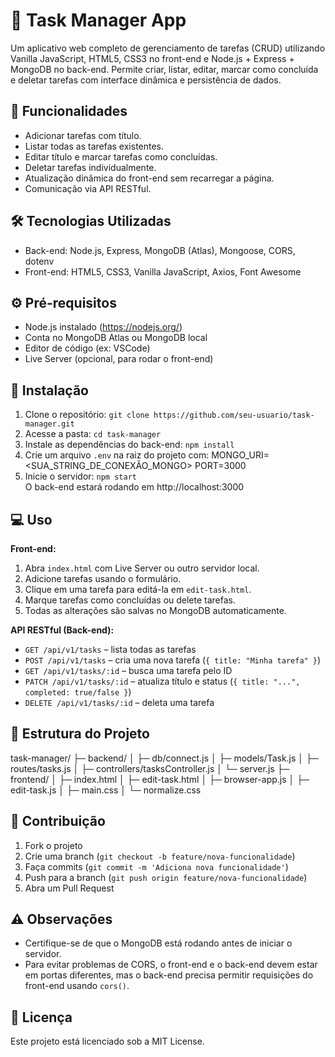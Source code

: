# 📝 Task Manager App

Um aplicativo web completo de gerenciamento de tarefas (CRUD) utilizando Vanilla JavaScript, HTML5, CSS3 no front-end e Node.js + Express + MongoDB no back-end. Permite criar, listar, editar, marcar como concluída e deletar tarefas com interface dinâmica e persistência de dados.

## 🚀 Funcionalidades
- Adicionar tarefas com título.
- Listar todas as tarefas existentes.
- Editar título e marcar tarefas como concluídas.
- Deletar tarefas individualmente.
- Atualização dinâmica do front-end sem recarregar a página.
- Comunicação via API RESTful.

## 🛠 Tecnologias Utilizadas
- Back-end: Node.js, Express, MongoDB (Atlas), Mongoose, CORS, dotenv
- Front-end: HTML5, CSS3, Vanilla JavaScript, Axios, Font Awesome

## ⚙️ Pré-requisitos
- Node.js instalado (https://nodejs.org/)
- Conta no MongoDB Atlas ou MongoDB local
- Editor de código (ex: VSCode)
- Live Server (opcional, para rodar o front-end)

## 📝 Instalação
1. Clone o repositório: `git clone https://github.com/seu-usuario/task-manager.git`
2. Acesse a pasta: `cd task-manager`
3. Instale as dependências do back-end: `npm install`
4. Crie um arquivo `.env` na raiz do projeto com:
   MONGO_URI=<SUA_STRING_DE_CONEXÃO_MONGO>
   PORT=3000
5. Inicie o servidor: `npm start`  
O back-end estará rodando em http://localhost:3000

## 💻 Uso
**Front-end:**
1. Abra `index.html` com Live Server ou outro servidor local.
2. Adicione tarefas usando o formulário.
3. Clique em uma tarefa para editá-la em `edit-task.html`.
4. Marque tarefas como concluídas ou delete tarefas.
5. Todas as alterações são salvas no MongoDB automaticamente.

**API RESTful (Back-end):**
- `GET /api/v1/tasks` – lista todas as tarefas
- `POST /api/v1/tasks` – cria uma nova tarefa (`{ title: "Minha tarefa" }`)
- `GET /api/v1/tasks/:id` – busca uma tarefa pelo ID
- `PATCH /api/v1/tasks/:id` – atualiza título e status (`{ title: "...", completed: true/false }`)
- `DELETE /api/v1/tasks/:id` – deleta uma tarefa

## 📂 Estrutura do Projeto
task-manager/
├─ backend/
│  ├─ db/connect.js
│  ├─ models/Task.js
│  ├─ routes/tasks.js
│  ├─ controllers/tasksController.js
│  └─ server.js
├─ frontend/
│  ├─ index.html
│  ├─ edit-task.html
│  ├─ browser-app.js
│  ├─ edit-task.js
│  ├─ main.css
│  └─ normalize.css

## 🔧 Contribuição
1. Fork o projeto
2. Crie uma branch (`git checkout -b feature/nova-funcionalidade`)
3. Faça commits (`git commit -m 'Adiciona nova funcionalidade'`)
4. Push para a branch (`git push origin feature/nova-funcionalidade`)
5. Abra um Pull Request

## ⚠️ Observações
- Certifique-se de que o MongoDB está rodando antes de iniciar o servidor.
- Para evitar problemas de CORS, o front-end e o back-end devem estar em portas diferentes, mas o back-end precisa permitir requisições do front-end usando `cors()`.

## 📄 Licença
Este projeto está licenciado sob a MIT License.

